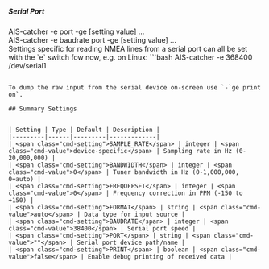 ##### Serial Port
<div class="command-container">
    <div class="command-syntax">
        <span class="cmd-name">AIS-catcher</span>
        <span class="cmd-flag">-e</span>
        <span class="cmd-value">port</span>
        <span class="cmd-flag">-ge</span>
        [<span class="cmd-setting">setting</span> <span class="cmd-value">value</span>]
        ...
    </div>
      <div class="command-syntax">
        <span class="cmd-name">AIS-catcher</span>
        <span class="cmd-flag">-e</span>
        <span class="cmd-value">baudrate</span>
        <span class="cmd-value">port</span>
        <span class="cmd-flag">-ge</span>
        [<span class="cmd-setting">setting</span> <span class="cmd-value">value</span>]
        ...
    </div>
</div>
Settings specific for reading NMEA lines from a serial port can all be set with the `e` switch fow now, e.g. on Linux:
```bash
AIS-catcher -e 368400 /dev/serial1

```

To dump the raw input from the serial device on-screen use `-`ge print on`.

## Summary Settings


| Setting | Type | Default | Description |
|---------|------|---------|-------------|
| <span class="cmd-setting">SAMPLE_RATE</span> | integer | <span class="cmd-value">device-specific</span> | Sampling rate in Hz (0-20,000,000) |
| <span class="cmd-setting">BANDWIDTH</span> | integer | <span class="cmd-value">0</span> | Tuner bandwidth in Hz (0-1,000,000, 0=auto) |
| <span class="cmd-setting">FREQOFFSET</span> | integer | <span class="cmd-value">0</span> | Frequency correction in PPM (-150 to +150) |
| <span class="cmd-setting">FORMAT</span> | string | <span class="cmd-value">auto</span> | Data type for input source |
| <span class="cmd-setting">BAUDRATE</span> | integer | <span class="cmd-value">38400</span> | Serial port speed |
| <span class="cmd-setting">PORT</span> | string | <span class="cmd-value">""</span> | Serial port device path/name |
| <span class="cmd-setting">PRINT</span> | boolean | <span class="cmd-value">false</span> | Enable debug printing of received data |